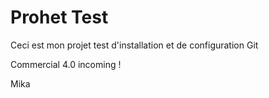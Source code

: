 # Prohet Test

Ceci est mon projet test d'installation et de configuration Git

Commercial 4.0 incoming !

Mika